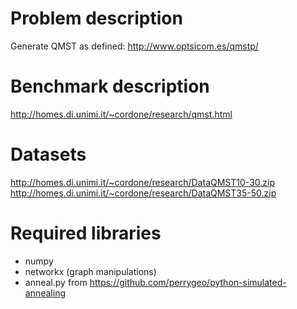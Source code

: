 # Problem description

Generate QMST as defined: http://www.optsicom.es/qmstp/


# Benchmark description
http://homes.di.unimi.it/~cordone/research/qmst.html

# Datasets
http://homes.di.unimi.it/~cordone/research/DataQMST10-30.zip
http://homes.di.unimi.it/~cordone/research/DataQMST35-50.zip

# Required libraries

* numpy
* networkx (graph manipulations)
* anneal.py from https://github.com/perrygeo/python-simulated-annealing

